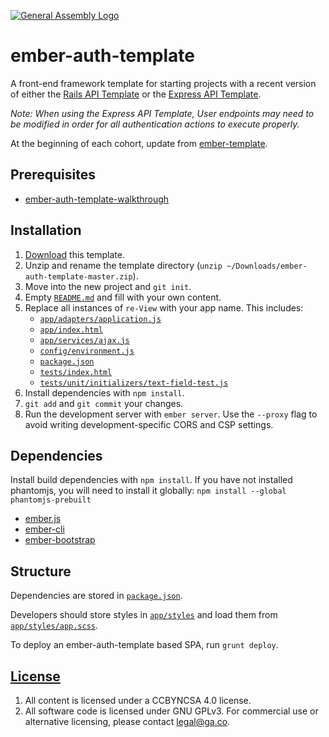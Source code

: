 [![General Assembly Logo](https://camo.githubusercontent.com/1a91b05b8f4d44b5bbfb83abac2b0996d8e26c92/687474703a2f2f692e696d6775722e636f6d2f6b6538555354712e706e67)](https://generalassemb.ly/education/web-development-immersive)

# ember-auth-template

A front-end framework template for starting projects with a recent version of
either the [Rails API Template](https://git.generalassemb.ly/ga-wdi-boston/rails-api-template)
or the [Express API Template](https://git.generalassemb.ly/ga-wdi-boston/express-api-template).

_Note: When using the Express API Template, User endpoints may need to be
modified in order for all authentication actions to execute properly._

At the beginning of each cohort, update from [ember-template](https://git.generalassemb.ly/ga-wdi-boston/ember-template).

## Prerequisites

- [ember-auth-template-walkthrough](https://git.generalassemb.ly/ga-wdi-boston/ember-auth-template-walkthrough)

## Installation

1. [Download](../../archive/master.zip) this template.
1. Unzip and rename the template directory (`unzip ~/Downloads/ember-auth-template-master.zip`).
1. Move into the new project and `git init`.
1. Empty [`README.md`](README.md) and fill with your own content.
1. Replace all instances of `re-View` with your app name. This
    includes:
      - [`app/adapters/application.js`](app/adapters/application.js)
      - [`app/index.html`](app/index.html)
      - [`app/services/ajax.js`](app/services/ajax.js)
      - [`config/environment.js`](config/environment.js)
      - [`package.json`](package.json)
      - [`tests/index.html`](tests/index.html)
      - [`tests/unit/initializers/text-field-test.js`](tests/unit/initializers/text-field-test.js)
1. Install dependencies with `npm install`.
1. `git add` and `git commit` your changes.
1. Run the development server with `ember server`. Use the `--proxy` flag to
    avoid writing development-specific CORS and CSP settings.

## Dependencies

Install build dependencies with `npm install`.
If you have not installed phantomjs, you will need to install it globally:
`npm install --global phantomjs-prebuilt`

-   [ember.js](http://emberjs.com/)
-   [ember-cli](http://www.ember-cli.com/)
-   [ember-bootstrap](https://www.ember-bootstrap.com/)

## Structure

Dependencies are stored in [`package.json`](package.json).

Developers should store styles in [`app/styles`](app/styles) and load them
from [`app/styles/app.scss`](app/styles/app.scss).

To deploy an ember-auth-template based SPA, run `grunt deploy`.

## [License](LICENSE)

1.  All content is licensed under a CC­BY­NC­SA 4.0 license.
1.  All software code is licensed under GNU GPLv3. For commercial use or
    alternative licensing, please contact legal@ga.co.
